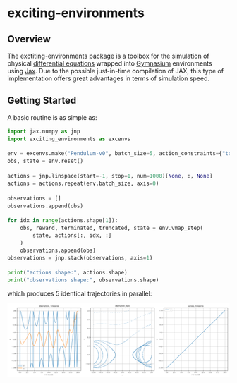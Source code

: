 # exciting-environments

## Overview
The exctiting-environments package is a toolbox for the simulation of physical [differential equations](https://en.wikipedia.org/wiki/Differential_equation) wrapped into [Gymnasium](https://github.com/Farama-Foundation/Gymnasium) environments using [Jax](https://github.com/google/jax). Due to the possible just-in-time compilation of JAX, this type of implementation offers great advantages in terms of simulation speed.

## Getting Started

A basic routine is as simple as:
```py
import jax.numpy as jnp
import exciting_environments as excenvs

env = excenvs.make("Pendulum-v0", batch_size=5, action_constraints={"torque": 15}, tau=2e-2) 
obs, state = env.reset()

actions = jnp.linspace(start=-1, stop=1, num=1000)[None, :, None]
actions = actions.repeat(env.batch_size, axis=0)

observations = []
observations.append(obs)

for idx in range(actions.shape[1]):
    obs, reward, terminated, truncated, state = env.vmap_step(
        state, actions[:, idx, :]
    )
    observations.append(obs)
observations = jnp.stack(observations, axis=1)

print("actions shape:", actions.shape)
print("observations shape:", observations.shape)
```

which produces $5$ identical trajectories in parallel:

![example_trajectory_pendulum](fig/excenvs_pendulum_simulation_example.png)